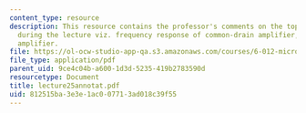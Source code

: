 ```yaml
---
content_type: resource
description: This resource contains the professor's comments on the topics covered
  during the lecture viz. frequency response of common-drain amplifier, and cascode
  amplifier.
file: https://ol-ocw-studio-app-qa.s3.amazonaws.com/courses/6-012-microelectronic-devices-and-circuits-fall-2005/812515ba3e3e1ac007713ad018c39f55_lecture25annotat.pdf
file_type: application/pdf
parent_uid: 9ce4c04b-a600-1d3d-5235-419b2783590d
resourcetype: Document
title: lecture25annotat.pdf
uid: 812515ba-3e3e-1ac0-0771-3ad018c39f55
---
```

